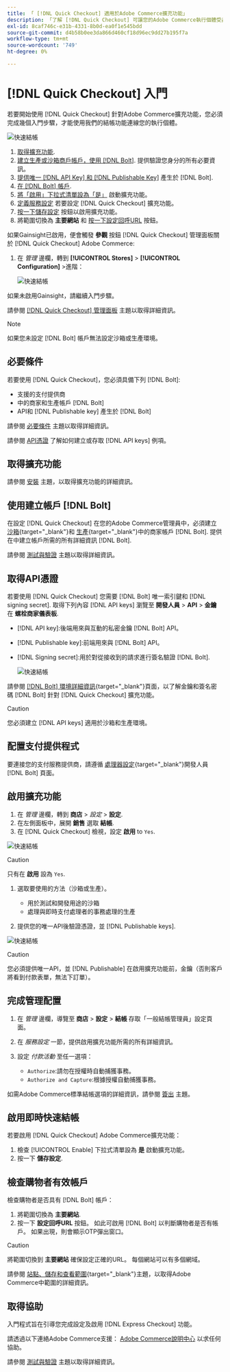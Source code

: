 ```yaml
---
title: 「 [!DNL Quick Checkout] 適用於Adobe Commerce擴充功能」
description: 「了解 [!DNL Quick Checkout] 可讓您的Adobe Commerce執行個體受益，以及如何成功上線並設定擴充功能。」
exl-id: 8caf746c-e31b-4331-8b0d-ea0f1e545bdd
source-git-commit: d4b58b0ee3da866d460cf18d96ec9dd27b195f7a
workflow-type: tm+mt
source-wordcount: '749'
ht-degree: 0%

---
```


# [!DNL Quick Checkout] 入門

若要開始使用 [!DNL Quick Checkout] 針對Adobe Commerce擴充功能，您必須完成幾個入門步驟，才能使用我們的結帳功能連線您的執行個體。

![快速結帳](assets/overview-admin-panel.png)

1. [取得擴充功能](#get-extension).
1. [建立生產或沙箱商戶帳戶，使用 [!DNL Bolt]](#create-account-with-bolt). 提供驗證您身分的所有必要資訊。
1. [提供唯一 [!DNL API Key] 和 [!DNL Publishable Key]](#obtain-api-credentials) 產生於 [!DNL Bolt].
1. [在 [!DNL Bolt] 帳戶](#configure-payment-providers).
1. [將「啟用」下拉式清單設為「是」](#enable-extension) 啟動擴充功能。
1. [定義服務設定](#complete-admin-configuration) 若要設定 [!DNL Quick Checkout] 擴充功能。
1. [按一下儲存設定](#enable-live-quick-checkout) 按鈕以啟用擴充功能。
1. 將範圍切換為 **主要網站** 和 [按一下設定回呼URL](#check-shopper-valid-account) 按鈕。

如果Gainsight已啟用，便會觸發 **參觀** 按鈕 [!DNL Quick Checkout] 管理面板關於 [!DNL Quick Checkout] Adobe Commerce:

1. 在 _管理_ 邊欄，轉到 **[!UICONTROL Stores]** > **[!UICONTROL Configuration]** >進階：

   ![快速結帳](assets/gainsight-admin.png)

如果未啟用Gainsight，請繼續入門步驟。

請參閱 [[!DNL Quick Checkout] 管理面板](../quick-checkout/admin-panel.md) 主題以取得詳細資訊。

>[!NOTE]
>
> 如果您未設定 [!DNL Bolt] 帳戶無法設定沙箱或生產環境。

## 必要條件

若要使用 [!DNL Quick Checkout]，您必須具備下列 [!DNL Bolt]:

- 支援的支付提供商
- 中的商家和生產帳戶 [!DNL Bolt]
- API和 [!DNL Publishable key] 產生於 [!DNL Bolt]

請參閱 [必要條件](../quick-checkout/prerequisites.md) 主題以取得詳細資訊。

請參閱 [API憑證](#obtain-api-credentials) 了解如何建立或存取 [!DNL API keys] 例項。

## 取得擴充功能

請參閱 [安裝](../quick-checkout/install.md) 主題，以取得擴充功能的詳細資訊。

## 使用建立帳戶 [!DNL Bolt]

在設定 [!DNL Quick Checkout] 在您的Adobe Commerce管理員中，必須建立 [沙箱](https://merchant-sandbox.bolt.com/register?platform=magento2){target=&quot;_blank&quot;}和 [生產](https://merchant.bolt.com/register?platform=magento2){target=&quot;_blank&quot;}中的商家帳戶 [!DNL Bolt]. 提供在中建立帳戶所需的所有詳細資訊 [!DNL Bolt].

請參閱 [測試與驗證](../quick-checkout/testing.md) 主題以取得詳細資訊。

## 取得API憑證

若要使用 [!DNL Quick Checkout] 您需要 [!DNL Bolt] 唯一索引鍵和 [!DNL signing secret]. 取得下列內容 [!DNL API keys] 瀏覽至 **開發人員** > **API** > **金鑰** 在 **螺栓商家儀表板**.

- [!DNL API key]:後端用來與互動的私密金鑰 [!DNL Bolt] API。
- [!DNL Publishable key]:前端用來與 [!DNL Bolt] API。
- [!DNL Signing secret]:用於對從接收到的請求進行簽名驗證 [!DNL Bolt].

   ![快速結帳](assets/account-credentials.png)

請參閱 [[!DNL Bolt] 環境詳細資訊](https://help.bolt.com/developers/references/environment-details/#about-keys){target=&quot;_blank&quot;}頁面，以了解金鑰和簽名密碼 [!DNL Bolt] 針對 [!DNL Quick Checkout] 擴充功能。

>[!CAUTION]
>
> 您必須建立 [!DNL API keys] 適用於沙箱和生產環境。

## 配置支付提供程式

要連接您的支付服務提供商，請遵循 [處理器設定](https://help.bolt.com/integrations/adobe-quick-checkout/set-up/){target=&quot;_blank&quot;}開發人員 [!DNL Bolt] 頁面。

## 啟用擴充功能

1. 在 _管理_ 邊欄，轉到 **商店** > _設定_ > **設定**.
1. 在左側面板中，展開 **銷售** 選取 **結帳**.
1. 在 [!DNL Quick Checkout] 檢視，設定 **啟用** to `Yes`.

![快速結帳](assets/quick-checkout-view-no-enable.png)

>[!CAUTION]
>
> 只有在 **啟用** 設為 `Yes`.

1. 選取要使用的方法（沙箱或生產）。

   - 用於測試和開發用途的沙箱
   - 處理與即時支付處理者的事務處理的生產

1. 提供您的唯一API後驗證憑證，並 [!DNL Publishable keys].

![快速結帳](assets/quick-checkout-main-view.png)

>[!CAUTION]
>
> 您必須提供唯一API，並 [!DNL Publishable] 在啟用擴充功能前，金鑰（否則客戶將看到付款表單，無法下訂單）。

## 完成管理配置

1. 在 _管理_ 邊欄，導覽至 **商店** > **設定** > **結帳** 存取「一般結帳管理員」設定頁面。
1. 在 _服務設定_ 一節，提供啟用擴充功能所需的所有詳細資訊。
1. 設定 _付款活動_ 至任一選項：

   - `Authorize`:請勿在授權時自動捕獲事務。
   - `Authorize and Capture`:根據授權自動捕獲事務。

如需Adobe Commerce標準結帳選項的詳細資訊，請參閱 [簽出](https://docs.magento.com/user-guide/configuration/sales/checkout.html) 主題。

## 啟用即時快速結帳

若要啟用 [!DNL Quick Checkout] Adobe Commerce擴充功能：

1. 檢查 [!UICONTROL Enable] 下拉式清單設為 **是** 啟動擴充功能。
1. 按一下 **儲存設定**.

## 檢查購物者有效帳戶

檢查購物者是否具有 [!DNL Bolt] 帳戶：

1. 將範圍切換為 **主要網站**.
1. 按一下 **設定回呼URL** 按鈕。 如此可啟用 [!DNL Bolt] 以判斷購物者是否有帳戶。 如果出現，則會顯示OTP彈出窗口。

>[!CAUTION]
>
> 將範圍切換到 **主要網站** 確保設定正確的URL。 每個網站可以有多個網域。

請參閱 [站點、儲存和查看範圍](https://experienceleague.adobe.com/docs/commerce-admin/start/setup/websites-stores-views.html#scope-settings){target=&quot;_blank&quot;}主題，以取得Adobe Commerce中範圍的詳細資訊。

## 取得協助

入門程式旨在引導您完成設定及啟用 [!DNL Express Checkout] 功能。

請透過以下連絡Adobe Commerce支援： [Adobe Commerce說明中心](https://support.magento.com/hc/en-us/articles/360000913794-Adobe-Commerce-Help-Center-User-Guide) 以求任何協助。

請參閱 [測試與驗證](../quick-checkout/testing.md) 主題以取得詳細資訊。
